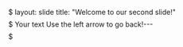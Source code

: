 $$$$$$$$$$$$$
layout: slide
title: "Welcome to our second slide!"
$$$$$$$$$$$$$
Your text
Use the left arrow to go back!---
$$$$$$$$$$$$$
